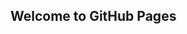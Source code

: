 ## Welcome to GitHub Pages

<object data="pdfs/horror_movies.pdf" width="1000" height="1000" type='application/pdf'></object>
